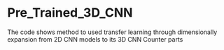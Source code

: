 # Pre_Trained_3D_CNN
The code shows method to used transfer learning through dimensionally expansion from 2D CNN models to its 3D CNN Counter parts
